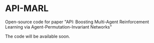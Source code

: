 # API-MARL
Open-source code for paper "API: Boosting Multi-Agent Reinforcement Learning via Agent-Permutation-Invariant Networks"

The code will be available soon.
